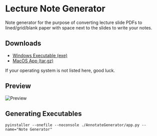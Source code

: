 Lecture Note Generator
========================
Note generator for the purpose of converting lecture slide PDFs to lined/grid/blank paper with space next to the slides to write your notes.

## Downloads

- [Windows Executable (exe)](bin/Note%20Generator.exe)
- [MacOS App (tar.gz)](bin/Note%20Generator.tar.gz)

If your operating system is not listed here, good luck.

## Preview

![Preview](https://i.imgur.com/30byrUX.png/)

## Generating Executables

`pyinstaller --onefile --noconsole ./AnnotateGenerator/app.py --name="Note Generator"`

